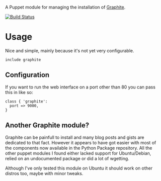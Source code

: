 A Puppet module for managing the installation of
[Graphite](http://graphite.wikidot.com/).

[![Build
Status](https://secure.travis-ci.org/garethr/garethr-graphite.png)](http://travis-ci.org/garethr/garethr-graphite)

# Usage

Nice and simple, mainly because it's not yet very configurable.

    include graphite

## Configuration

If you want to run the web interface on a port other than 80 you can
pass this in like so:

    class { 'graphite':
      port => 9000,
    }

## Another Graphite module?

Graphite can be painfull to install and many blog posts and gists are
dedicated to that fact. However it appears to have got easier with most
of the components now available in the Python Package repository. All
the other puppet modules I found either lacked support for
Ubuntu/Debian, relied on an undocumented package or did a lot of
wgetting. 

Although I've only tested this module on Ubuntu it should work on other
distros too, maybe with minor tweaks.
